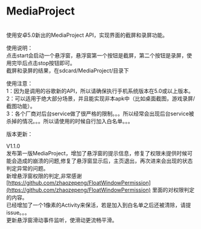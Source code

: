# MediaProject
</br>
使用安卓5.0新出的MediaProject API，实现界面的截屏和录屏功能。</br>


使用说明：</br>
点击start会启动一个悬浮窗，悬浮窗第一个按钮是截屏，第二个按钮是录屏，使用完毕后点击stop按钮即可。</br>
截屏和录屏的结果，在sdcard/MediaProject/目录下</br>


使用注意：</br>
1：因为是调用的谷歌新的API，所以请确保执行手机系统版本在5.0或以上版本。</br>
2：可以适用于绝大部分场景，并且能实现非本apk中（比如桌面截图，游戏录屏/截图功能）。</br>
3：各个厂商对后台service做了很严格的限制。。。所以经常会出现后台service被杀掉的情况。。。所以请使用的时候自行加入白名单。。。</br>


版本更新：</br>


V1.1.0</br>
发布第一版MediaProject，增加了悬浮窗的提示信息，修复了权限未提供时候可能会造成的崩溃的问题,修复了悬浮窗显示后，主页退出，再次进来会出现的状态判定异常的问题。</br>
新增悬浮窗权限的判定,非常感谢[https://github.com/zhaozepeng/FloatWindowPermission](https://github.com/zhaozepeng/FloatWindowPermission) 里面的对权限判定的内容。</br>
已经增加了一个1像素的Activity来保活，若是加入到白名单之后还被清除，请提issue。。。</br> 
更新悬浮窗滑动事件监听，使滑动更流畅平滑。</br> 